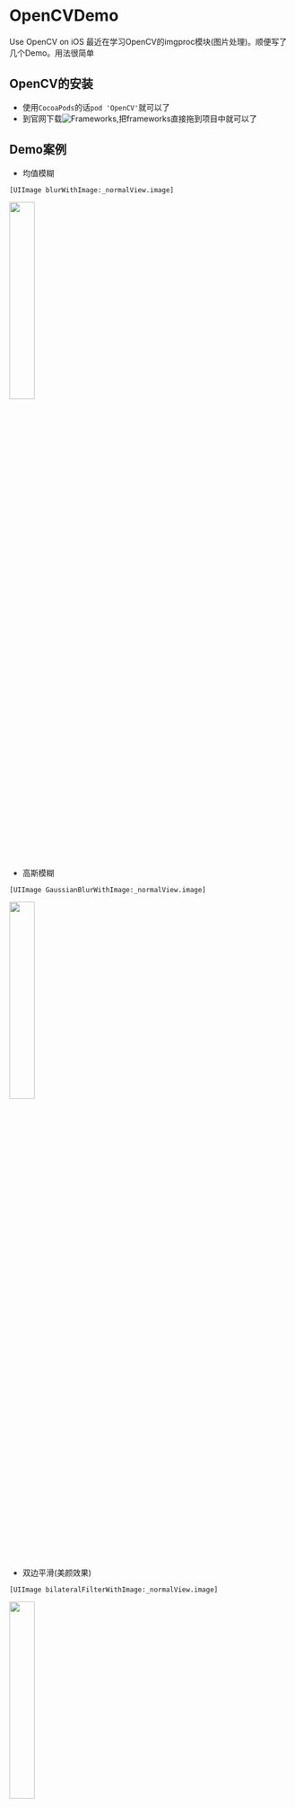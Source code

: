 # OpenCVDemo
Use OpenCV on iOS
最近在学习OpenCV的imgproc模块(图片处理)。顺便写了几个Demo。用法很简单

## OpenCV的安装


- 使用```CocoaPods```的话```pod 'OpenCV'```就可以了
- 到官网下载![Frameworks](http://opencv.org/),把frameworks直接拖到项目中就可以了

## Demo案例

- 均值模糊
  
```[UIImage blurWithImage:_normalView.image]```


<img src="https://github.com/lyimin/OpenCVDemo/blob/master/openCVDemo/openCVDemo/resouce/1.PNG" width="30%" height="30%" />


- 高斯模糊
  
```[UIImage GaussianBlurWithImage:_normalView.image]```


<img src="https://github.com/lyimin/OpenCVDemo/blob/master/openCVDemo/openCVDemo/resouce/2.PNG" width="30%" height="30%" />


- 双边平滑(美颜效果)
  
```[UIImage bilateralFilterWithImage:_normalView.image]```


<img src="https://github.com/lyimin/OpenCVDemo/blob/master/openCVDemo/openCVDemo/resouce/3.PNG" width="30%" height="30%" />


- 实现自己的线性滤波
  
```[UIImage filterWithImgae:_normalView.image]```


<img src="https://github.com/lyimin/OpenCVDemo/blob/master/openCVDemo/openCVDemo/resouce/4.PNG" width="30%" height="30%" />


- Sobel 导数
  
```[UIImage sobelWithImage:_normalView.image]```
  - <img src="https://github.com/lyimin/OpenCVDemo/blob/master/openCVDemo/openCVDemo/resouce/1.PNG" width="30%" height="30%" />


- Laplacian算子
  
```[UIImage laplacianWithImage:_normalView.image]```


<img src="https://github.com/lyimin/OpenCVDemo/blob/master/openCVDemo/openCVDemo/resouce/1.PNG" width="30%" height="30%" />


- Remapping重映射
  
```[UIImage remappingWithImage:_normalView.image]```


<img src="https://github.com/lyimin/OpenCVDemo/blob/master/openCVDemo/openCVDemo/resouce/1.PNG" width="30%" height="30%" />


- 卡通
  
```[UIImage cartoonWithImage:_normalView.image]```


<img src="https://github.com/lyimin/OpenCVDemo/blob/master/openCVDemo/openCVDemo/resouce/1.PNG" width="30%" height="30%" />


